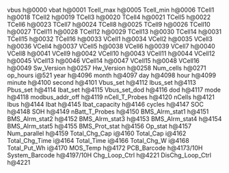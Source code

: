 vbus		h@0000
vbat		h@0001
Tcell_max	h@0005
Tcell_min	h@0006
TCell1		h@0018
TCell2		h@0019
TCell3		h@0020
TCell4		h@0021
TCell5		h@0022
TCell6		h@0023
TCell7		h@0024
TCell8		h@0025
TCell9		h@0026
TCell10		h@0027
TCell11		h@0028
TCell12		h@0029
TCell13		h@0030
TCell14		h@0031
TCell15		h@0032
TCell16		h@0033
VCell1		h@0034
VCell2		h@0035
VCell3		h@0036
VCell4		h@0037
VCell5		h@0038
VCell6		h@0039
VCell7		h@0040
VCell8		h@0041
VCell9		h@0042
VCell10		h@0043
VCell11		h@0044
VCell12		h@0045
VCell13		h@0046
VCell14		h@0047
VCell15		h@0048
VCell16		h@0049
Sw_Version      h@0257
Hw_Version      h@0258
Num_cells       h@0271
op_hours	i@521
year		h@4096
month		h@4097
day		h@4098
hour		h@4099
minute		h@4100
second		h@4101
Vbus_set        h@4112
Ibus_set        h@4113
Pbus_set        h@4114
Ibat_set        h@4115
Vbus_set_dod    h@4116
dod             h@4117
mode            h@4118
modbus_addr_off h@4119
nCell_T_Probes  h@4120
nCells          h@4121
Ibus            h@4144
Ibat            h@4145
Ibat_capacity   h@4146
cycles          h@4147
SOC             h@4148
SOH             h@4149
nBatt_T_Probes  h@4150
BMS_Alrm_stat1  h@4151
BMS_Alrm_stat2  h@4152
BMS_Alrm_stat3  h@4153
BMS_Alrm_stat4  h@4154
BMS_Alrm_stat5  h@4155
BMS_Prot_stat   h@4156
Op_stat         h@4157
Num_parallel    h@4159
Total_Chg_Cap   i@4160
Total_Cap       i@4162
Total_Chg_Time  i@4164
Total_Time      i@4166
Total_Chg_W     i@4168
Total_Put_Wh    i@4170
MOS_Temp        h@4172
PCB_Barcode     h@4173/10H
System_Barcode  h@4197/10H
Chg_Loop_Ctrl   h@4221
DisChg_Loop_Ctrl h@4221
